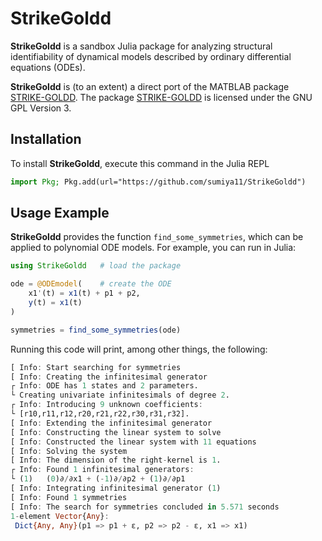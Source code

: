 # StrikeGoldd

**StrikeGoldd** is a sandbox Julia package for analyzing structural identifiability of dynamical models described by ordinary differential equations (ODEs). 

**StrikeGoldd** is (to an extent) a direct port of the MATBLAB package [STRIKE-GOLDD](https://github.com/afvillaverde/strike-goldd). The package [STRIKE-GOLDD](https://github.com/afvillaverde/strike-goldd) is licensed under the GNU GPL Version 3. 

## Installation

To install **StrikeGoldd**, execute this command in the Julia REPL

```julia
import Pkg; Pkg.add(url="https://github.com/sumiya11/StrikeGoldd")
```

## Usage Example

**StrikeGoldd** provides the function `find_some_symmetries`, which can be applied to polynomial ODE models. For example, you can run in Julia:

```julia
using StrikeGoldd   # load the package

ode = @ODEmodel(    # create the ODE
    x1'(t) = x1(t) + p1 + p2,
    y(t) = x1(t)
)

symmetries = find_some_symmetries(ode)
```

Running this code will print, among other things, the following:

```julia
[ Info: Start searching for symmetries
[ Info: Creating the infinitesimal generator
┌ Info: ODE has 1 states and 2 parameters.
└ Creating univariate infinitesimals of degree 2.
┌ Info: Introducing 9 unknown coefficients:
└ [r10,r11,r12,r20,r21,r22,r30,r31,r32].
[ Info: Extending the infinitesimal generator
[ Info: Constructing the linear system to solve
[ Info: Constructed the linear system with 11 equations
[ Info: Solving the system
[ Info: The dimension of the right-kernel is 1.
┌ Info: Found 1 infinitesimal generators:
└ (1)   (0)∂/∂x1 + (-1)∂/∂p2 + (1)∂/∂p1
[ Info: Integrating infinitesimal generator (1)
[ Info: Found 1 symmetries
[ Info: The search for symmetries concluded in 5.571 seconds
1-element Vector{Any}:
 Dict{Any, Any}(p1 => p1 + ε, p2 => p2 - ε, x1 => x1)
```

